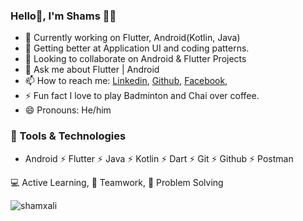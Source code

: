 ### Hello👋, I'm Shams 🙋‍♂️

- 🔭 Currently working on Flutter, Android(Kotlin, Java)
- 🌱 Getting better at Application UI and coding patterns.
- 👯 Looking to collaborate on Android & Flutter Projects
- 💬 Ask me about Flutter | Android
- 📫 How to reach me: [Linkedin](https://www.linkedin.com/in/shamsalii/), [Github](https://github.com/shamxali), [Facebook](https://facebook.com/shamsali0404), 
- ⚡ Fun fact I love to play Badminton and Chai over coffee.
- 😄 Pronouns: He/him

### 🔭 Tools & Technologies
- Android ⚡ Flutter ⚡ Java ⚡ Kotlin ⚡ Dart ⚡ Git ⚡ Github ⚡ Postman


💻 Active Learning, 🤝 Teamwork, 👨‍ Problem Solving


<p><img align="left" src="https://github-readme-stats.vercel.app/api/top-langs/?username=shamxali&layout=compact&hide=html" alt="shamxali" /></p>


